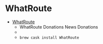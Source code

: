 # WhatRoute
- [WhatRoute](https://www.whatroute.net/)
  -  WhatRoute Donations News Donations
  - 
  - `brew cask install WhatRoute`
